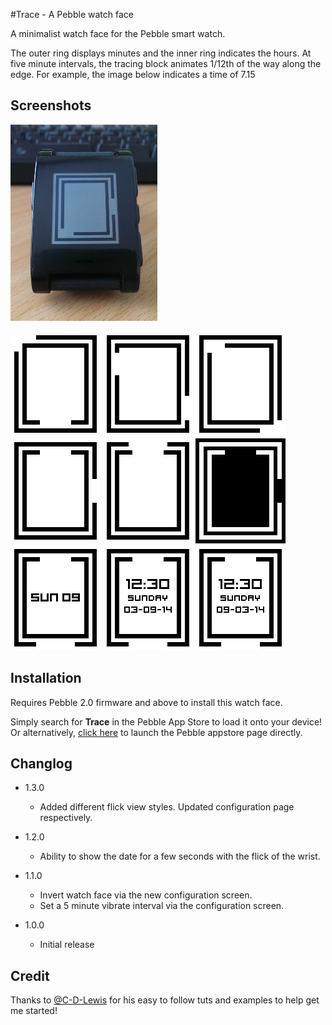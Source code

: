#Trace - A Pebble watch face

A minimalist watch face for the Pebble smart watch. 

The outer ring displays minutes and the inner ring indicates the hours. At five minute intervals, the tracing block animates 1/12th of the way along the edge. For example, the image below indicates a time of 7.15

## Screenshots 

![Photo](other/photo_small.jpg)


![Photo](other/screenshot_animation.gif)
![Photo](other/screenshot_1.png)
![Photo](other/screenshot_2.png)
![Photo](other/screenshot_3.png)
![Photo](other/screenshot_4.png)
![Photo](other/screenshot_5.png)
![Photo](other/screenshot_style_a.png)
![Photo](other/screenshot_style_b.png)
![Photo](other/screenshot_style_c.png)

## Installation

Requires Pebble 2.0 firmware and above to install this watch face. 

Simply search for **Trace** in the Pebble App Store to load it onto your device!
Or alternatively, [click here](pebble://appstore/52ef5b1dc503c80b8d000028/) to launch the Pebble appstore page directly.

## Changlog
- 1.3.0
	- Added different flick view styles. Updated configuration page respectively.
- 1.2.0
    - Ability to show the date for a few seconds with the flick of the wrist.
- 1.1.0
    - Invert watch face via the new configuration screen.
    - Set a 5 minute vibrate interval via the configuration screen.

- 1.0.0
    - Initial release

## Credit
Thanks to [@C-D-Lewis](https://github.com/C-D-Lewis) for his easy to follow tuts and examples to help get me started!